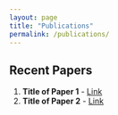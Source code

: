 ```yaml
---
layout: page
title: "Publications"
permalink: /publications/
---
```

## Recent Papers
1. **Title of Paper 1** - [Link](#)
2. **Title of Paper 2** - [Link](#)
